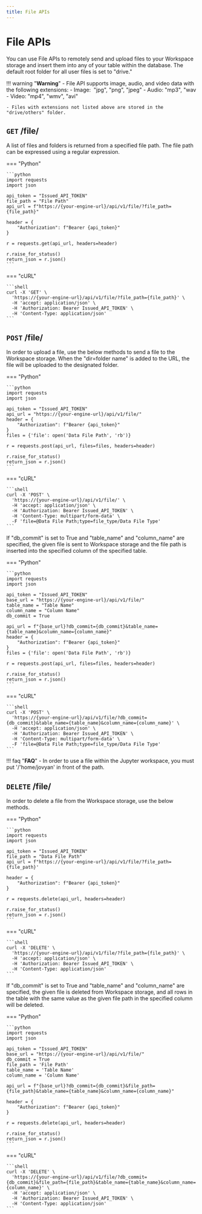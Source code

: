 ```yaml
---
title: File APIs
---
```


# **File APIs**

You can use File APIs to remotely send and upload files to your Workspace storage and insert them into any of your table within the database. The default root folder for all user files is set to "drive."

!!! warning "__Warning__"
    - File API supports image, audio, and video data with the following extensions:
        - Image:  "jpg", "png", "jpeg"
        - Audio: "mp3", "wav
        - Video: "mp4", "wmv", "avi"
        
    - Files with extensions not listed above are stored in the "drive/others" folder.


## __`GET` /file/__

A list of files and folders is returned from a specified file path. The file path can be expressed using a regular expression.

=== "Python"

    ```python 
    import requests
    import json

    api_token = "Issued_API_TOKEN"
    file_path = "File Path"
    api_url = f"https://{your-engine-url}/api/v1/file/?file_path={file_path}"

    header = {
        "Authorization": f"Bearer {api_token}"
    }

    r = requests.get(api_url, headers=header)

    r.raise_for_status()
    return_json = r.json()
    ```

=== "cURL"

    ```shell
    curl -X 'GET' \
      'https://{your-engine-url}/api/v1/file/?file_path={file_path}' \
      -H 'accept: application/json' \
      -H 'Authorization: Bearer Issued_API_TOKEN' \
      -H 'Content-Type: application/json'
    ```


## __`POST` /file/__

In order to upload a file, use the below methods to send a file to the Workspace storage.
When the "dir=folder name" is added to the URL, the file will be uploaded to the
designated folder.

=== "Python"

    ```python
    import requests
    import json

    api_token = "Issued_API_TOKEN"
    api_url = "https://{your-engine-url}/api/v1/file/"
    header = {
        "Authorization": f"Bearer {api_token}"
    }
    files = {'file': open('Data File Path', 'rb')}

    r = requests.post(api_url, files=files, headers=header)

    r.raise_for_status()
    return_json = r.json()
    ```

=== "cURL"

    ```shell
    curl -X 'POST' \
      'https://{your-engine-url}/api/v1/file/' \
      -H 'accept: application/json' \
      -H 'Authorization: Bearer Issued_API_TOKEN' \
      -H 'Content-Type: multipart/form-data' \
      -F 'file=@Data File Path;type=file_type/Data File Type'
    ```

If "db_commit" is set to True and "table_name" and "column_name" are specified, the given file is sent to Workspace storage and the file path is inserted into the specified column of the specified table.

=== "Python"

    ```python
    import requests
    import json

    api_token = "Issued_API_TOKEN"
    base_url = "https://{your-engine-url}/api/v1/file/"
    table_name = "Table Name"
    column_name = "Column Name"
    db_commit = True 

    api_url = f"{base_url}?db_commit={db_commit}&table_name={table_name}&column_name={column_name}"
    header = {
        "Authorization": f"Bearer {api_token}"
    }
    files = {'file': open('Data File Path', 'rb')}

    r = requests.post(api_url, files=files, headers=header)

    r.raise_for_status()
    return_json = r.json()
    ```

=== "cURL"

    ```shell
    curl -X 'POST' \
      'https://{your-engine-url}/api/v1/file/?db_commit={db_commit}&table_name={table_name}&column_name={column_name}' \
      -H 'accept: application/json' \
      -H 'Authorization: Bearer Issued_API_TOKEN' \
      -H 'Content-Type: multipart/form-data' \
      -F 'file=@Data File Path;type=file_type/Data File Type'
    ```

!!! faq "__FAQ__"
    - In order to use a file within the Jupyter workspace, you must put '/'home/jovyan' in front of the path.


## __`DELETE` /file/__

In order to delete a file from the Workspace storage, use the below methods.

=== "Python"

    ```python
    import requests
    import json

    api_token = "Issued_API_TOKEN"
    file_path = "Data File Path"
    api_url = f"https://{your-engine-url}/api/v1/file/?file_path={file_path}'

    header = {
        "Authorization": f"Bearer {api_token}"
    }

    r = requests.delete(api_url, headers=header)

    r.raise_for_status()
    return_json = r.json()
    ```

=== "cURL"

    ```shell
    curl -X 'DELETE' \
      'https://{your-engine-url}/api/v1/file/?file_path={file_path}' \
      -H 'accept: application/json' \
      -H 'Authorization: Bearer Issued_API_TOKEN' \
      -H 'Content-Type: application/json'
    ```

If "db_commit" is set to True and "table_name" and "column_name" are specified, the given file is deleted from Workspace storage, and all rows in the table with the same value as the given file path in the specified column will be deleted.

=== "Python"

    ```python 
    import requests
    import json

    api_token = "Issued_API_TOKEN"
    base_url = "https://{your-engine-url}/api/v1/file/"
    db_commit = True 
    file_path = 'File Path'
    table_name = 'Table Name'
    column_name = 'Column Name'

    api_url = f"{base_url}?db_commit={db_commit}&file_path={file_path}&table_name={table_name}&column_name={column_name}"

    header = {
        "Authorization": f"Bearer {api_token}"
    }

    r = requests.delete(api_url, headers=header)

    r.raise_for_status()
    return_json = r.json()
    ```

=== "cURL"

    ```shell
    curl -X 'DELETE' \
      'https://{your-engine-url}/api/v1/file/?db_commit={db_commit}&file_path={file_path}&table_name={table_name}&column_name={column_name}' \
      -H 'accept: application/json' \
      -H 'Authorization: Bearer Issued_API_TOKEN' \
      -H 'Content-Type: application/json'
    ```
